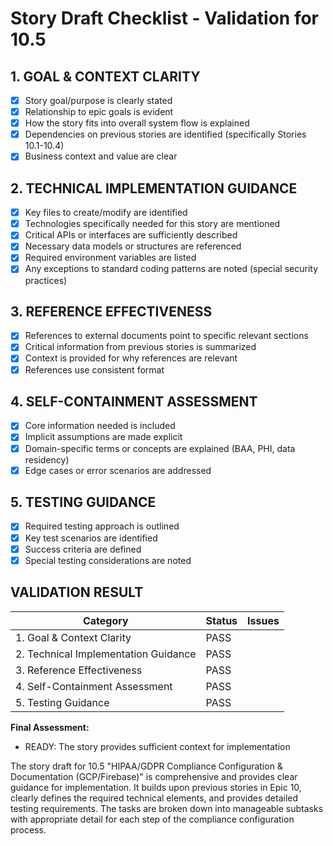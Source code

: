 # Story Draft Checklist - Validation for 10.5

## 1. GOAL & CONTEXT CLARITY

- [x] Story goal/purpose is clearly stated
- [x] Relationship to epic goals is evident
- [x] How the story fits into overall system flow is explained
- [x] Dependencies on previous stories are identified (specifically Stories 10.1-10.4)
- [x] Business context and value are clear

## 2. TECHNICAL IMPLEMENTATION GUIDANCE

- [x] Key files to create/modify are identified
- [x] Technologies specifically needed for this story are mentioned
- [x] Critical APIs or interfaces are sufficiently described
- [x] Necessary data models or structures are referenced
- [x] Required environment variables are listed
- [x] Any exceptions to standard coding patterns are noted (special security practices)

## 3. REFERENCE EFFECTIVENESS

- [x] References to external documents point to specific relevant sections
- [x] Critical information from previous stories is summarized
- [x] Context is provided for why references are relevant
- [x] References use consistent format

## 4. SELF-CONTAINMENT ASSESSMENT

- [x] Core information needed is included
- [x] Implicit assumptions are made explicit
- [x] Domain-specific terms or concepts are explained (BAA, PHI, data residency)
- [x] Edge cases or error scenarios are addressed

## 5. TESTING GUIDANCE

- [x] Required testing approach is outlined
- [x] Key test scenarios are identified
- [x] Success criteria are defined
- [x] Special testing considerations are noted

## VALIDATION RESULT

| Category                             | Status | Issues |
| ------------------------------------ | ------ | ------ |
| 1. Goal & Context Clarity            | PASS   |        |
| 2. Technical Implementation Guidance | PASS   |        |
| 3. Reference Effectiveness           | PASS   |        |
| 4. Self-Containment Assessment       | PASS   |        |
| 5. Testing Guidance                  | PASS   |        |

**Final Assessment:**

- READY: The story provides sufficient context for implementation

The story draft for 10.5 "HIPAA/GDPR Compliance Configuration & Documentation (GCP/Firebase)" is comprehensive and provides clear guidance for implementation. It builds upon previous stories in Epic 10, clearly defines the required technical elements, and provides detailed testing requirements. The tasks are broken down into manageable subtasks with appropriate detail for each step of the compliance configuration process. 